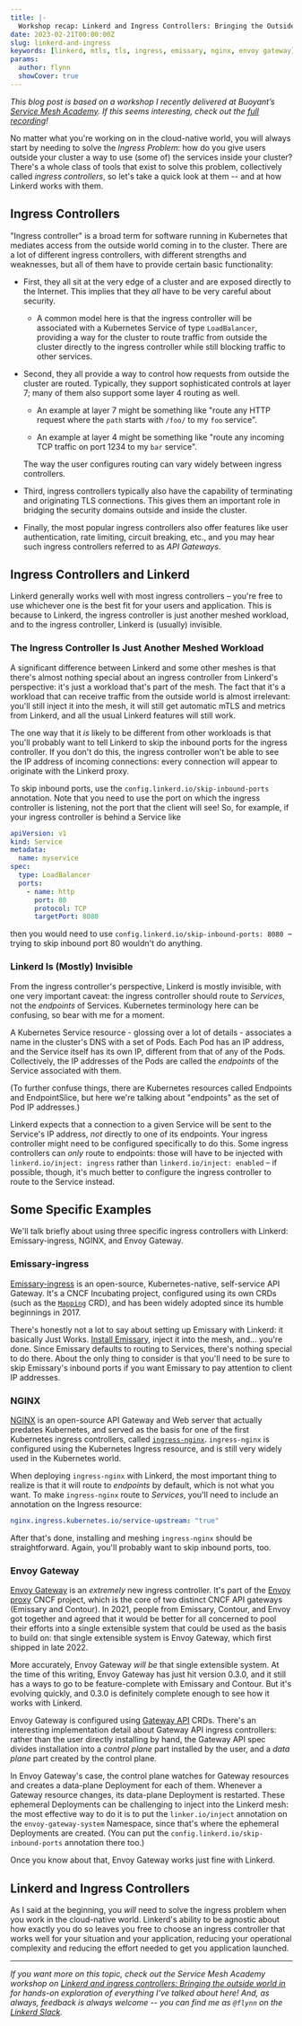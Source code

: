 ```yaml
---
title: |-
  Workshop recap: Linkerd and Ingress Controllers: Bringing the Outside World In
date: 2023-02-21T00:00:00Z
slug: linkerd-and-ingress
keywords: [linkerd, mtls, tls, ingress, emissary, nginx, envoy gateway]
params:
  author: flynn
  showCover: true
---
```


_This blog post is based on a workshop I recently delivered at Buoyant’s
[Service Mesh Academy](https://buoyant.io/service-mesh-academy). If this seems
interesting, check out the
[full recording](https://buoyant.io/service-mesh-academy/linkerd-and-ingress-controllers)!_

No matter what you're working on in the cloud-native world, you will always
start by needing to solve the _Ingress Problem_: how do you give users outside
your cluster a way to use (some of) the services inside your cluster? There's a
whole class of tools that exist to solve this problem, collectively called
_ingress controllers_, so let's take a quick look at them -- and at how Linkerd
works with them.

## Ingress Controllers

"Ingress controller" is a broad term for software running in Kubernetes that
mediates access from the outside world coming in to the cluster. There are a lot
of different ingress controllers, with different strengths and weaknesses, but
all of them have to provide certain basic functionality:

- First, they all sit at the very edge of a cluster and are exposed directly to
  the Internet. This implies that they _all_ have to be very careful about
  security.

  - A common model here is that the ingress controller will be associated with a
    Kubernetes Service of type `LoadBalancer`, providing a way for the cluster
    to route traffic from outside the cluster directly to the ingress controller
    while still blocking traffic to other services.

- Second, they all provide a way to control how requests from outside the
  cluster are routed. Typically, they support sophisticated controls at layer 7;
  many of them also support some layer 4 routing as well.

  - An example at layer 7 might be something like "route any HTTP request where
    the `path` starts with `/foo/` to my `foo` service".

  - An example at layer 4 might be something like "route any incoming TCP
    traffic on port 1234 to my `bar` service".

  The way the user configures routing can vary widely between ingress
  controllers.

- Third, ingress controllers typically also have the capability of terminating
  and originating TLS connections. This gives them an important role in bridging
  the security domains outside and inside the cluster.

- Finally, the most popular ingress controllers also offer features like user
  authentication, rate limiting, circuit breaking, etc., and you may hear such
  ingress controllers referred to as _API Gateways_.

## Ingress Controllers and Linkerd

Linkerd generally works well with most ingress controllers – you're free to use
whichever one is the best fit for your users and application. This is because to
Linkerd, the ingress controller is just another meshed workload, and to the
ingress controller, Linkerd is (usually) invisible.

### The Ingress Controller Is Just Another Meshed Workload

A significant difference between Linkerd and some other meshes is that there's
almost nothing special about an ingress controller from Linkerd's perspective:
it's just a workload that's part of the mesh. The fact that it's a workload that
can receive traffic from the outside world is almost irrelevant: you'll still
inject it into the mesh, it will still get automatic mTLS and metrics from
Linkerd, and all the usual Linkerd features will still work.

The one way that it _is_ likely to be different from other workloads is that
you'll probably want to tell Linkerd to skip the inbound ports for the ingress
controller. If you don't do this, the ingress controller won't be able to see
the IP address of incoming connections: every connection will appear to
originate with the Linkerd proxy.

To skip inbound ports, use the `config.linkerd.io/skip-inbound-ports`
annotation. Note that you need to use the port on which the ingress controller
is listening, not the port that the client will see! So, for example, if your
ingress controller is behind a Service like

```yaml
apiVersion: v1
kind: Service
metadata:
  name: myservice
spec:
  type: LoadBalancer
  ports:
    - name: http
      port: 80
      protocol: TCP
      targetPort: 8080
```

then you would need to use `config.linkerd.io/skip-inbound-ports: 8080`  –
trying to skip inbound port 80 wouldn't do anything.

### Linkerd Is (Mostly) Invisible

From the ingress controller's perspective, Linkerd is mostly invisible, with one
very important caveat: the ingress controller should route to _Services_, not
the _endpoints_ of Services. Kubernetes terminology here can be confusing, so
bear with me for a moment.

A Kubernetes Service resource - glossing over a lot of details - associates a
name in the cluster's DNS with a set of Pods. Each Pod has an IP address, and
the Service itself has its own IP, different from that of any of the Pods.
Collectively, the IP addresses of the Pods are called the _endpoints_ of the
Service associated with them.

(To further confuse things, there are Kubernetes resources called Endpoints and
EndpointSlice, but here we're talking about "endpoints" as the set of Pod IP
addresses.)

Linkerd expects that a connection to a given Service will be sent to the
Service's IP address, _not_ directly to one of its endpoints. Your ingress
controller might need to be configured specifically to do this. Some ingress
controllers can _only_ route to endpoints: those will have to be injected with
`linkerd.io/inject: ingress` rather than `linkerd.io/inject: enabled` – if
possible, though, it's much better to configure the ingress controller to route
to the Service instead.

## Some Specific Examples

We'll talk briefly about using three specific ingress controllers with Linkerd:
Emissary-ingress, NGINX, and Envoy Gateway.

### Emissary-ingress

[Emissary-ingress](https://www.getambassador.io/products/api-gateway) is an
open-source, Kubernetes-native, self-service API Gateway. It's a CNCF Incubating
project, configured using its own CRDs (such as the
[`Mapping`](https://www.getambassador.io/docs/emissary/latest/topics/using/intro-mappings)
CRD), and has been widely adopted since its humble beginnings in 2017.

There's honestly not a lot to say about setting up Emissary with Linkerd: it
basically Just Works.
[Install Emissary](https://www.getambassador.io/docs/emissary/latest/tutorials/getting-started),
inject it into the mesh, and... you're done. Since Emissary defaults to routing
to Services, there's nothing special to do there. About the only thing to
consider is that you'll need to be sure to skip Emissary's inbound ports if you
want Emissary to pay attention to client IP addresses.

### NGINX

[NGINX](https://nginx.org) is an open-source API Gateway and Web server that
actually predates Kubernetes, and served as the basis for one of the first
Kubernetes ingress controllers, called
[`ingress-nginx`](https://docs.nginx.com/nginx-ingress-controller/).
`ingress-nginx` is configured using the Kubernetes Ingress resource, and is
still very widely used in the Kubernetes world.

When deploying `ingress-nginx` with Linkerd, the most important thing to realize
is that it will route to _endpoints_ by default, which is not what you want. To
make `ingress-nginx` route to _Services_, you'll need to include an annotation
on the Ingress resource:

```yaml
nginx.ingress.kubernetes.io/service-upstream: "true"
```

After that's done, installing and meshing `ingress-nginx` should be
straightforward. Again, you'll probably want to skip inbound ports, too.

### Envoy Gateway

[Envoy Gateway](https://gateway.envoyproxy.io) is an _extremely_ new ingress
controller. It's part of the [Envoy proxy](https://envoyproxy.io) CNCF project,
which is the core of two distinct CNCF API gateways (Emissary and Contour). In
2021, people from Emissary, Contour, and Envoy got together and agreed that it
would be better for all concerned to pool their efforts into a single extensible
system that could be used as the basis to build on: that single extensible
system is Envoy Gateway, which first shipped in late 2022.

More accurately, Envoy Gateway _will be_ that single extensible system. At the
time of this writing, Envoy Gateway has just hit version 0.3.0, and it still has
a ways to go to be feature-complete with Emissary and Contour. But it's evolving
quickly, and 0.3.0 is definitely complete enough to see how it works with
Linkerd.

Envoy Gateway is configured using
[Gateway API](https://gateway-api.sigs.k8s.io/) CRDs. There's an interesting
implementation detail about Gateway API ingress controllers: rather than the
user directly installing by hand, the Gateway API spec divides installation into
a _control plane_ part installed by the user, and a _data plane_ part created by
the control plane.

In Envoy Gateway's case, the control plane watches for Gateway resources and
creates a data-plane Deployment for each of them. Whenever a Gateway resource
changes, its data-plane Deployment is restarted. These ephemeral Deployments can
be challenging to inject into the Linkerd mesh: the most effective way to do it
is to put the `linker.io/inject` annotation on the `envoy-gateway-system`
Namespace, since that's where the ephemeral Deployments are created. (You can
put the `config.linkerd.io/skip-inbound-ports` annotation there too.)

Once you know about that, Envoy Gateway works just fine with Linkerd.

## Linkerd and Ingress Controllers

As I said at the beginning, you _will_ need to solve the ingress problem when
you work in the cloud-native world. Linkerd's ability to be agnostic about how
exactly you do so leaves you free to choose an ingress controller that works
well for your situation and your application, reducing your operational
complexity and reducing the effort needed to get you application launched.

---

_If you want more on this topic, check out the Service Mesh Academy workshop on
[Linkerd and ingress controllers: Bringing the outside world in](https://buoyant.io/service-mesh-academy/kubernetes-mtls-with-linkerd)
for hands-on exploration of everything I've talked about here! And, as always,
feedback is always welcome -- you can find me as `@flynn` on the
[Linkerd Slack](https://slack.linkerd.io)._
